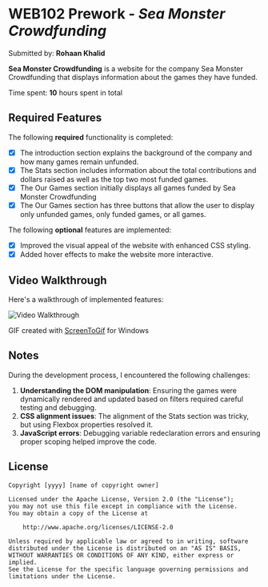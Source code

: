 # WEB102 Prework - *Sea Monster Crowdfunding*

Submitted by: **Rohaan Khalid**

**Sea Monster Crowdfunding** is a website for the company Sea Monster Crowdfunding that displays information about the games they have funded.

Time spent: **10** hours spent in total

## Required Features

The following **required** functionality is completed:

* [x] The introduction section explains the background of the company and how many games remain unfunded.
* [x] The Stats section includes information about the total contributions and dollars raised as well as the top two most funded games.
* [x] The Our Games section initially displays all games funded by Sea Monster Crowdfunding
* [x] The Our Games section has three buttons that allow the user to display only unfunded games, only funded games, or all games.

The following **optional** features are implemented:

* [x] Improved the visual appeal of the website with enhanced CSS styling.
* [x] Added hover effects to make the website more interactive.

## Video Walkthrough

Here's a walkthrough of implemented features:

![Video Walkthrough](assets/demo.gif)

<!-- Replace this with whatever GIF tool you used! -->
GIF created with [ScreenToGif](https://www.screentogif.com/) for Windows

## Notes

During the development process, I encountered the following challenges:

1. **Understanding the DOM manipulation**: Ensuring the games were dynamically rendered and updated based on filters required careful testing and debugging.
2. **CSS alignment issues**: The alignment of the Stats section was tricky, but using Flexbox properties resolved it.
3. **JavaScript errors**: Debugging variable redeclaration errors and ensuring proper scoping helped improve the code.

## License

    Copyright [yyyy] [name of copyright owner]

    Licensed under the Apache License, Version 2.0 (the "License");
    you may not use this file except in compliance with the License.
    You may obtain a copy of the License at

        http://www.apache.org/licenses/LICENSE-2.0

    Unless required by applicable law or agreed to in writing, software
    distributed under the License is distributed on an "AS IS" BASIS,
    WITHOUT WARRANTIES OR CONDITIONS OF ANY KIND, either express or implied.
    See the License for the specific language governing permissions and
    limitations under the License.
